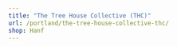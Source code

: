 ```yaml
---
title: "The Tree House Collective (THC)"
url: /portland/the-tree-house-collective-thc/
shop: Hanf
---
```

